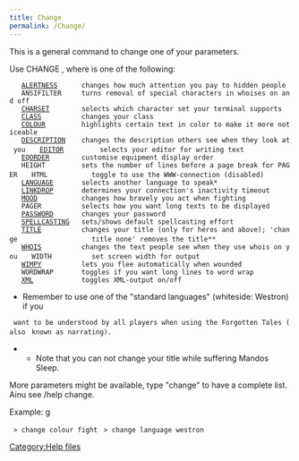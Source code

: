 ```yaml
---
title: Change
permalink: /Change/
---
```


This is a general command to change one of your parameters.

Use CHANGE <parameter>, where <parameter> is one of the following:

`   `[`ALERTNESS`](Change_Alertness "wikilink")`      changes how much attention you pay to hidden people`
`   ANSIFILTER     turns removal of special characters in whoises on and off`
`   `[`CHARSET`](Charset "wikilink")`        selects which character set your terminal supports`
`   `[`CLASS`](Class "wikilink")`          changes your class`
`   `[`COLOUR`](Colour "wikilink")`         highlights certain text in color to make it more noticeable`
`   `[`DESCRIPTION`](Description "wikilink")`    changes the description others see when they look at you`
`   `[`EDITOR`](Change_Editor "wikilink")`         selects your editor for writing text`
`   `[`EQORDER`](Change_Eqorder "wikilink")`        customise equipment display order`
`   HEIGHT         sets the number of lines before a page break for PAGER`
`   HTML           toggle to use the WWW-connection (disabled)`
`   `[`LANGUAGE`](Language "wikilink")`       selects another language to speak*`
`   `[`LINKDROP`](Linkdrop "wikilink")`       determines your connection's inactivity timeout`
`   `[`MOOD`](Mood "wikilink")`           changes how bravely you act when fighting`
`   PAGER          selects how you want long texts to be displayed`
`   `[`PASSWORD`](Password "wikilink")`       changes your password`
`   `[`SPELLCASTING`](Change_Spellcasting "wikilink")`   sets/shows default spellcasting effort`
`   `[`TITLE`](Title "wikilink")`          changes your title (only for heros and above); 'change`
`                  title none' removes the title**`
`   `[`WHOIS`](Whois "wikilink")`          changes the text people see when they use whois on you`
`   WIDTH          set screen width for output`
`   `[`WIMPY`](Wimpy "wikilink")`          lets you flee automatically when wounded`
`   WORDWRAP       toggles if you want long lines to word wrap`
`   `[`XML`](XML "wikilink")`            toggles XML-output on/off`

- Remember to use one of the "standard languages" (whiteside: Westron)
  if you

` want to be understood by all players when using the Forgotten Tales (also`
` known as narrating).`

- - Note that you can not change your title while suffering Mandos
    Sleep.

More parameters might be available, type "change" to have a complete
list. Ainu see /help change.

Example: <nowiki>g

` > change colour fight`
` > change language westron`

</pre>

[Category:Help files](Category:Help_files "wikilink")